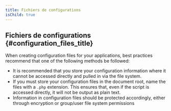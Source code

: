```yaml
---
title: Fichiers de configurations
isChild: true
---
```


## Fichiers de configurations {#configuration_files_title}

When creating configuration files for your applications, best practices recommend that one of the following methods 
be followed:

- It is recommended that you store your configuration information where it cannot be accessed directly and pulled in 
via the file system.
- If you must store your configuration files in the document root, name the files with a `.php` extension. This 
ensures that, even if the script is accessed directly, it will not be output as plain text.
- Information in configuration files should be protected accordingly, either through encryption or group/user file 
system permissions

